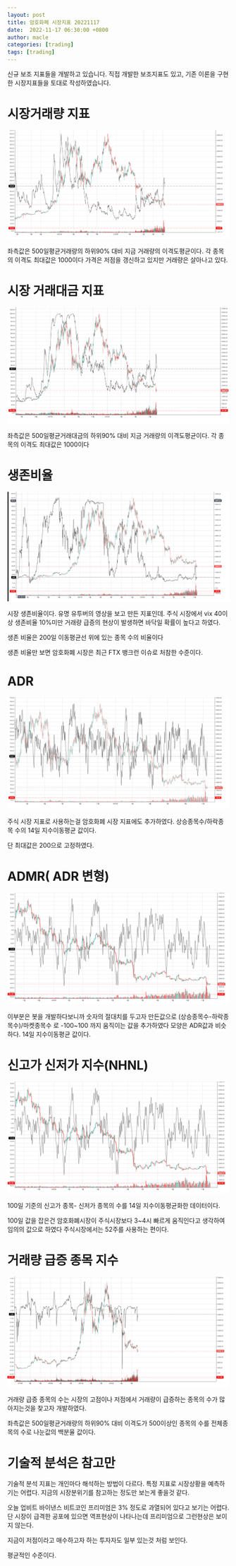 ```yaml
---
layout: post
title: 암호화폐 시장지표 20221117
date:  2022-11-17 06:30:00 +0800
author: macle
categories: [trading]
tags: [trading]
---
```


신규 보조 지표들을 개발하고 있습니다. 직접 개발한 보조지표도 있고, 기존 이론을 구현한 시장지표들을 토대로 작성하였습니다.

# 시장거래량 지표
![시장거래량](https://raw.githubusercontent.com/macle86/macle86.github.io/master/img/data/20221117/2022-11-17market-mvd.png)

좌측값은 500일평균거래량의 하위90% 대비 지금 거래량의 이격도평균이다. 각 종목의 이격도 최대값은 1000이다
가격은 저점을 갱신하고 있지만 거래량은 살아나고 있다.


# 시장 거래대금 지표
![시장거래대금](https://raw.githubusercontent.com/macle86/macle86.github.io/master/img/data/20221117/2022-11-17market-mvtd.png)

좌측값은 500일평균거래대금의 하위90% 대비 지금 거래량의 이격도평균이다. 각 종목의 이격도 최대값은 1000이다


# 생존비율
![시장생존비율](https://raw.githubusercontent.com/macle86/macle86.github.io/master/img/data/20221117/2022-11-17market-survival_rate.png)

시장 생존비율이다. 유명 유투버의 영상을 보고 만든 지표인데. 주식 시장에서 vix 40이상 생존비율 10%미만 거래량 급증의 현상이 발생하면 바닥일 확률이 높다고 하였다.

생존 비율은 200일 이동평균선 위에 있는 종목 수의 비율이다

생존 비율만 보면 암호화폐 시장은 최근 FTX 뱅크런 이슈로 처참한 수준이다.

# ADR
![ADR](https://raw.githubusercontent.com/macle86/macle86.github.io/master/img/data/20221117/2022-11-17market-adr.png)

주식 시장 지표로 사용하는걸 암호화폐 시장 지표에도 추가하였다.
상승종목수/하락종목 수의 14일 지수이동평균 값이다.

단 최대값은 200으로 고정하였다.

# ADMR( ADR 변형)
![ADMR](https://raw.githubusercontent.com/macle86/macle86.github.io/master/img/data/20221117/2022-11-17market-admr.png)

이부분은 봇을 개발하다보니까 숫자의 절대치를 두고자 만든값으로 (상승종목수-하락종목수)/마켓종목수 로 -100~100 까지 움직이는 값을 추가하였다 모양은 ADR값과 비슷하다.
14일 지수이동평균 값이다.

# 신고가 신저가 지수(NHNL)
![NHNL](https://raw.githubusercontent.com/macle86/macle86.github.io/master/img/data/20221117/2022-11-17market-admr.png)

100일 기준의 신고가 종목- 신저가 종목의 수를 14일 지수이동평균화한 데이터이다.

100일 값을 잡은건 암호화폐시장이 주식시장보다 3~4시 빠르게 움직인다고 생각하여 임의의 값으로 하였다 주식시장에서는 52주를 사용하는 편이다.

# 거래량 급증 종목 지수
![NHNL](https://raw.githubusercontent.com/macle86/macle86.github.io/master/img/data/20221117/2022-11-17market-nhnl.png)

거래량 급증 종목의 수는 시장의 고점이나 저점에서 거래량이 급증하는 종목의 수가 많아지는것을 찾고자 개발하였다.

좌측값은 500일평균거래량의 하위90% 대비 이격도가 500이상인 종목의 수를 전체종목의 수로 나눈값의 백분율 값이다.



# 기술적 분석은 참고만
기술적 분석 지표는 개인마다 해석하는 방법이 다르다. 특정 지표로 시장상황을 예측하기는 어렵다. 지금의 시장분위기를 참고하는 정도만 보는게 좋을것 같다.

오늘 업비트 바이낸스 비트코인 프리미엄은 3% 정도로 과열되어 있다고 보기는 어렵다. 단 시장이 급격한 공포에 있으면 역프현상이 나타나는데 프리미엄으로 그런현상은 보이지 않는다.

지금이 저점이라고 매수하고자 하는 투자자도 일부 있는것 처럼 보인다.

평균적인 수준이다.

